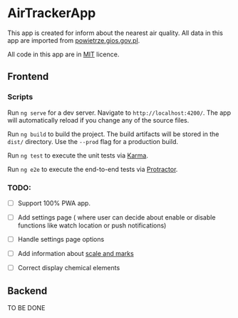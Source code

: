 # AirTrackerApp

This app is created for inform about the nearest air quality.
All data in this app are imported from [powietrze.gios.gov.pl](https://www.powietrze.gios.gov.pl).

All code in this app are in [MIT](LICENSE) licence.


## Frontend

### Scripts
Run `ng serve` for a dev server. Navigate to `http://localhost:4200/`. The app will automatically reload if you change any of the source files.

Run `ng build` to build the project. The build artifacts will be stored in the `dist/` directory. Use the `--prod` flag for a production build.

Run `ng test` to execute the unit tests via [Karma](https://karma-runner.github.io).

Run `ng e2e` to execute the end-to-end tests via [Protractor](http://www.protractortest.org/).

### TODO:
- [ ] Support 100% PWA app.
- [ ] Add settings page
  ( where user can decide about enable or disable functions like watch location or push notifications)
- [ ] Handle settings page options
- [ ] Add information about [scale and marks](https://powietrze.gios.gov.pl/pjp/content/health_informations)
- [ ] Correct display chemical elements


## Backend
TO BE DONE

